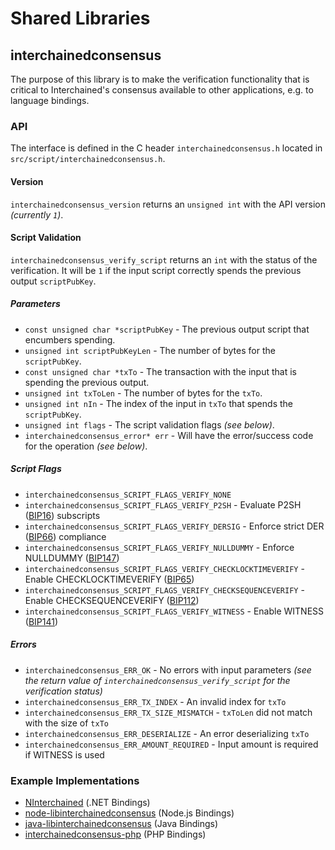 Shared Libraries
================

## interchainedconsensus

The purpose of this library is to make the verification functionality that is critical to Interchained's consensus available to other applications, e.g. to language bindings.

### API

The interface is defined in the C header `interchainedconsensus.h` located in `src/script/interchainedconsensus.h`.

#### Version

`interchainedconsensus_version` returns an `unsigned int` with the API version *(currently `1`)*.

#### Script Validation

`interchainedconsensus_verify_script` returns an `int` with the status of the verification. It will be `1` if the input script correctly spends the previous output `scriptPubKey`.

##### Parameters
- `const unsigned char *scriptPubKey` - The previous output script that encumbers spending.
- `unsigned int scriptPubKeyLen` - The number of bytes for the `scriptPubKey`.
- `const unsigned char *txTo` - The transaction with the input that is spending the previous output.
- `unsigned int txToLen` - The number of bytes for the `txTo`.
- `unsigned int nIn` - The index of the input in `txTo` that spends the `scriptPubKey`.
- `unsigned int flags` - The script validation flags *(see below)*.
- `interchainedconsensus_error* err` - Will have the error/success code for the operation *(see below)*.

##### Script Flags
- `interchainedconsensus_SCRIPT_FLAGS_VERIFY_NONE`
- `interchainedconsensus_SCRIPT_FLAGS_VERIFY_P2SH` - Evaluate P2SH ([BIP16](https://github.com/interchained/bips/blob/master/bip-0016.mediawiki)) subscripts
- `interchainedconsensus_SCRIPT_FLAGS_VERIFY_DERSIG` - Enforce strict DER ([BIP66](https://github.com/interchained/bips/blob/master/bip-0066.mediawiki)) compliance
- `interchainedconsensus_SCRIPT_FLAGS_VERIFY_NULLDUMMY` - Enforce NULLDUMMY ([BIP147](https://github.com/interchained/bips/blob/master/bip-0147.mediawiki))
- `interchainedconsensus_SCRIPT_FLAGS_VERIFY_CHECKLOCKTIMEVERIFY` - Enable CHECKLOCKTIMEVERIFY ([BIP65](https://github.com/interchained/bips/blob/master/bip-0065.mediawiki))
- `interchainedconsensus_SCRIPT_FLAGS_VERIFY_CHECKSEQUENCEVERIFY` - Enable CHECKSEQUENCEVERIFY ([BIP112](https://github.com/interchained/bips/blob/master/bip-0112.mediawiki))
- `interchainedconsensus_SCRIPT_FLAGS_VERIFY_WITNESS` - Enable WITNESS ([BIP141](https://github.com/interchained/bips/blob/master/bip-0141.mediawiki))

##### Errors
- `interchainedconsensus_ERR_OK` - No errors with input parameters *(see the return value of `interchainedconsensus_verify_script` for the verification status)*
- `interchainedconsensus_ERR_TX_INDEX` - An invalid index for `txTo`
- `interchainedconsensus_ERR_TX_SIZE_MISMATCH` - `txToLen` did not match with the size of `txTo`
- `interchainedconsensus_ERR_DESERIALIZE` - An error deserializing `txTo`
- `interchainedconsensus_ERR_AMOUNT_REQUIRED` - Input amount is required if WITNESS is used

### Example Implementations
- [NInterchained](https://github.com/NicolasDorier/NInterchained/blob/master/NInterchained/Script.cs#L814) (.NET Bindings)
- [node-libinterchainedconsensus](https://github.com/bitpay/node-libinterchainedconsensus) (Node.js Bindings)
- [java-libinterchainedconsensus](https://github.com/dexX7/java-libinterchainedconsensus) (Java Bindings)
- [interchainedconsensus-php](https://github.com/Bit-Wasp/interchainedconsensus-php) (PHP Bindings)
